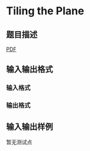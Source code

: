 # Tiling the Plane

## 题目描述

[problemUrl]: https://uva.onlinejudge.org/index.php?option=com_onlinejudge&Itemid=8&category=245&page=show_problem&problem=3485

[PDF](https://uva.onlinejudge.org/external/10/p1044.pdf)

## 输入输出格式

### 输入格式

### 输出格式

## 输入输出样例

暂无测试点

